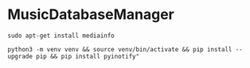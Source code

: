 # MusicDatabaseManager

`sudo apt-get install mediainfo`

`python3 -m venv venv && source venv/bin/activate && pip install --upgrade pip && pip install pyinotify"`
